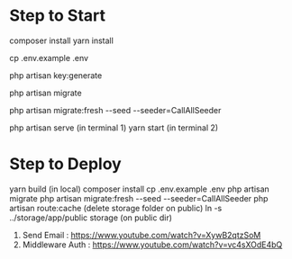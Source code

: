 <h1>Step to Start</h1>

<!-- download all deps -->
composer install
yarn install
<!-- generate .env -->
cp .env.example .env
<!-- generate key -->
php artisan key:generate
<!-- migrate data -->
php artisan migrate
<!-- seeding data -->
php artisan migrate:fresh --seed --seeder=CallAllSeeder
<!-- run -->
php artisan serve (in terminal 1)
yarn start (in terminal 2)

<h1>Step to Deploy</h1>
<!-- build -->
yarn build (in local)
<!-- zip everything but node modules & vendor -->
<!-- use filezilla to transfer file -->
composer install
cp .env.example .env
php artisan migrate
php artisan migrate:fresh --seed --seeder=CallAllSeeder
php artisan route:cache 
<!-- trigger storage link ini shared hosting -->
(delete storage folder on public)
ln -s ../storage/app/public storage (on public dir)
<!--  -->


<!-- Referensi -->
1. Send Email : https://www.youtube.com/watch?v=XywB2qtzSoM
2. Middleware Auth : https://www.youtube.com/watch?v=vc4sXOdE4bQ

